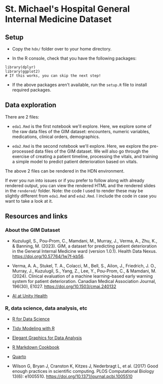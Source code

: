 # St. Michael's Hospital General Internal Medicine Dataset 

## Setup

- Copy the `hdn/` folder over to your home directory.

- In the R console, check that you have the following packages:

```{r}
library(dplyr)
library(ggplot2)
# If this works, you can skip the next step!
```

- If the above packages aren't available, run the `setup.R` file to install required packages.

## Data exploration

There are 2 files:

- `eda1.Rmd` is the first notebook we'll explore. Here, we explore some of the raw data files of the GIM dataset: encounters, numeric variables, medications, clinical orders, demographics.

- `eda2.Rmd` is the second notebook we'll explore. Here, we explore the pre-processed data files of the GIM dataset. We will also go through the exercise of creating a patient timeline, processing the vitals, and training a simple model to predict patient deterioration based on vitals.

The above 2 files can be rendered in the HDN environment.

If ever you run into issues or if you prefer to follow along with already rendered output, you can view the rendered HTML and the rendered slides in the `rendered/` folder. Note: the code I used to render these may be slightly different from `eda1.Rmd` and `eda2.Rmd`. I include the code in case you want to take a look at it.

## Resources and links

### About the GIM Dataset 

- 	Kuzulugil, S., Pou-Prom, C., Mamdani, M., Murray, J., Verma, A., Zhu, K., & Banning, M. (2023). GIM, a dataset for predicting patient deterioration in the General Internal Medicine ward (version 1.0.1). Health Data Nexus. https://doi.org/10.57764/1w7f-kb56.

- Verma, A. A., Stukel, T. A., Colacci, M., Bell, S., Ailon, J., Friedrich, J. O., Murray, J., Kuzulugil, S., Yang, Z., Lee, Y., Pou-Prom, C., & Mamdani, M. (2024). Clinical evaluation of a machine learning–based early warning system for patient deterioration. Canadian Medical Association Journal, 196(30), E1027. https://doi.org/10.1503/cmaj.240132

- [AI at Unity Health](https://unityhealth.to/about-unity-health/ai-at-unity-health/)

### R, data science, data analysis, etc

- [R for Data Science](https://r4ds.hadley.nz/)

- [Tidy Modeling with R](https://www.tmwr.org/)

- [Elegant Graphics for Data Analysis](https://ggplot2-book.org/)

- [R Markdown Cookbook](https://bookdown.org/yihui/rmarkdown-cookbook/)

- [Quarto](https://quarto.org/)

- Wilson G, Bryan J, Cranston K, Kitzes J, Nederbragt L, et al. (2017) Good enough practices in scientific computing. PLOS Computational Biology 13(6): e1005510. https://doi.org/10.1371/journal.pcbi.1005510


